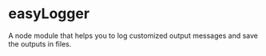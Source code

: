 # easyLogger
A node module that helps you to log customized output messages and save the outputs in files.
